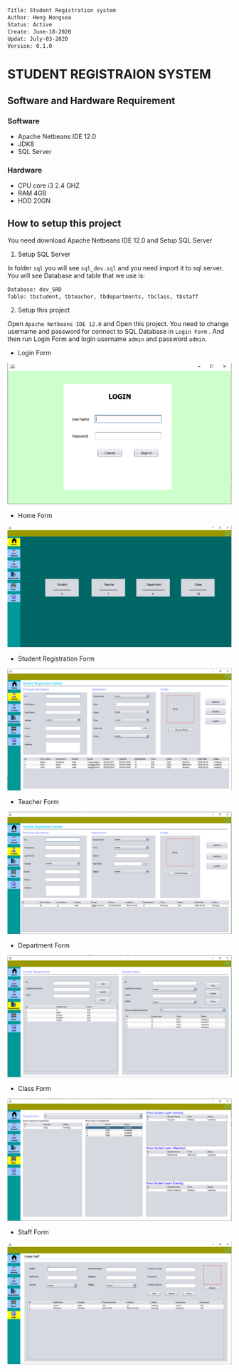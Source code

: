 
```
Title: Student Registration system
Author: Heng Hongsea
Status: Active
Create: June-18-2020
Updat: July-03-2020
Version: 0.1.0
```

# STUDENT REGISTRAION SYSTEM

## Software and Hardware Requirement

### Software

* Apache Netbeans IDE 12.0
* JDK8
* SQL Server

### Hardware

* CPU core i3 2.4 GHZ
* RAM 4GB
* HDD 20GN

## How to setup this project

You need download Apache Netbeans IDE 12.0 and Setup SQL Server

1. Setup SQL Server

In folder `sql` you will see `sql_dev.sql` and you need import it to sql server. You will see Database and table that we use is:
 
```
Database: dev_SRD
Table: tbstudent, tbteacher, tbdepartments, tbclass, tbstaff
```
  
2. Setup this project
  
Open `Apache Netbeans IDE 12.0` and Open this project. You need to change username and password for connect to SQL Database in `Login Form` . And then run Login Form and login username `admin` and password `admin`.


* Login Form

![login form](photo/java1.PNG)

* Home Form

![home form](photo/java2.PNG)

* Student Registration Form

![student form](photo/java3.PNG)

* Teacher Form


![Teacher form](photo/java6.PNG)

* Department Form


![department form](photo/java5.PNG)

* Class Form


![class form](photo/java7.PNG)

* Staff Form


![staff form](photo/java8.PNG)

